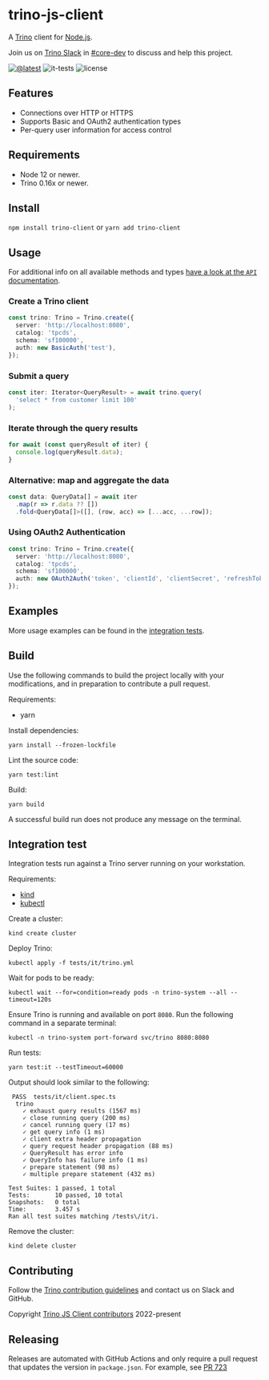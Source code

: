 # trino-js-client

A [Trino](https://trino.io) client for [Node.js](https://nodejs.org/).

Join us on [Trino Slack](https://trino.io/slack) in
[#core-dev](https://trinodb.slack.com/archives/C07ABNN828M) to discuss and help
this project.

[![@latest](https://img.shields.io/npm/v/trino-client.svg)](https://www.npmjs.com/package/trino-client)
![it-tests](https://github.com/trinodb/trino-js-client/actions/workflows/it-tests.yml/badge.svg)
![license](https://img.shields.io/github/license/trinodb/trino-js-client)

## Features

- Connections over HTTP or HTTPS
- Supports Basic and OAuth2 authentication types
- Per-query user information for access control

## Requirements

- Node 12 or newer.
- Trino 0.16x or newer.

## Install

`npm install trino-client` or `yarn add trino-client`

## Usage

For additional info on all available methods and types [have a look at the
`API` documentation](https://trinodb.github.io/trino-js-client/).

### Create a Trino client

```typescript
const trino: Trino = Trino.create({
  server: 'http://localhost:8080',
  catalog: 'tpcds',
  schema: 'sf100000',
  auth: new BasicAuth('test'),
});
```

### Submit a query

```typescript
const iter: Iterator<QueryResult> = await trino.query(
  'select * from customer limit 100'
);
```

### Iterate through the query results

```typescript
for await (const queryResult of iter) {
  console.log(queryResult.data);
}
```

### Alternative: map and aggregate the data

```typescript
const data: QueryData[] = await iter
  .map(r => r.data ?? [])
  .fold<QueryData[]>([], (row, acc) => [...acc, ...row]);
```

### Using OAuth2 Authentication

```typescript
const trino: Trino = Trino.create({
  server: 'http://localhost:8080',
  catalog: 'tpcds',
  schema: 'sf100000',
  auth: new OAuth2Auth('token', 'clientId', 'clientSecret', 'refreshToken', 'tokenEndpoint'),
});
```

## Examples

More usage examples can be found in the
[integration tests](https://github.com/trinodb/trino-js-client/blob/main/tests/it/client.spec.ts).

## Build

Use the following commands to build the project locally with your modifications,
and in preparation to contribute a pull request.

Requirements:

* yarn

Install dependencies:

```shell
yarn install --frozen-lockfile
```

Lint the source code:

```shell
yarn test:lint
```

Build:

```shell
yarn build
```

A successful build run does not produce any message on the terminal.

## Integration test

Integration tests run against a Trino server running on your workstation.

Requirements:

* [kind](https://kind.sigs.k8s.io/ )
* [kubectl](https://kubernetes.io/docs/reference/kubectl/)

Create a cluster:

```shell
kind create cluster
```

Deploy Trino:

```shell
kubectl apply -f tests/it/trino.yml
```

Wait for pods to be ready:

```shell
kubectl wait --for=condition=ready pods -n trino-system --all --timeout=120s
```

Ensure Trino is running and available on port `8080`. Run the following 
command in a separate terminal:

```shell
kubectl -n trino-system port-forward svc/trino 8080:8080
```

Run tests:

```shell
yarn test:it --testTimeout=60000
```

Output should look similar to the following:

```text
 PASS  tests/it/client.spec.ts
  trino
    ✓ exhaust query results (1567 ms)
    ✓ close running query (200 ms)
    ✓ cancel running query (17 ms)
    ✓ get query info (1 ms)
    ✓ client extra header propagation
    ✓ query request header propagation (88 ms)
    ✓ QueryResult has error info
    ✓ QueryInfo has failure info (1 ms)
    ✓ prepare statement (98 ms)
    ✓ multiple prepare statement (432 ms)

Test Suites: 1 passed, 1 total
Tests:       10 passed, 10 total
Snapshots:   0 total
Time:        3.457 s
Ran all test suites matching /tests\/it/i.
```

Remove the cluster:

```shell
kind delete cluster
```

## Contributing

Follow the [Trino contribution guidelines](https://trino.io/development/process)
and contact us on Slack and GitHub.

Copyright 
[Trino JS Client contributors](https://github.com/trinodb/trino-js-client/graphs/contributors) 2022-present

## Releasing

Releases are automated with GitHub Actions and only require a pull request
that updates the version in `package.json`. For example, see
[PR 723](https://github.com/trinodb/trino-js-client/pull/723)
